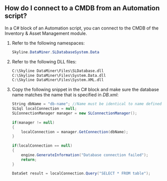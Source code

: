 ## How do I connect to a CMDB from an Automation script?

In a C# block of an Automation script, you can connect to the CMDB of the Inventory & Asset Management module.

1. Refer to the following namespaces:

    ```cs
    Skyline.DataMiner.SLDatabaseSystem.Data
    ```

2. Refer to the following DLL files:

    ```txt
    C:\Skyline DataMiner\Files\SLDatabase.dll 
    C:\Skyline DataMiner\Files\System.Data.dll
    C:\Skyline DataMiner\Files\System.XML.dll 
    ```

3. Copy the following snippet in the C# block and make sure the database name matches the name that is specified in *DB.xml*:

    ```cs
    String dbName = "db-name"; //Name must be identical to name defined in db.xml
    SLSql localConnection = null;                                                
    SLConnectionManager manager = new SLConnectionManager();                     
                                                                                 
    if(manager != null)                                                          
    {                                                                            
        localConnection = manager.GetConnection(dbName);                             
    }                                                                            
                                                                                 
    if(localConnection == null)                                                  
    {                                                                            
        engine.GenerateInformation("Database connection failed");                    
        return;                                                                      
    }                                                                            
                                                                                 
    DataSet result = localConnection.Query("SELECT * FROM table");              
    ```

